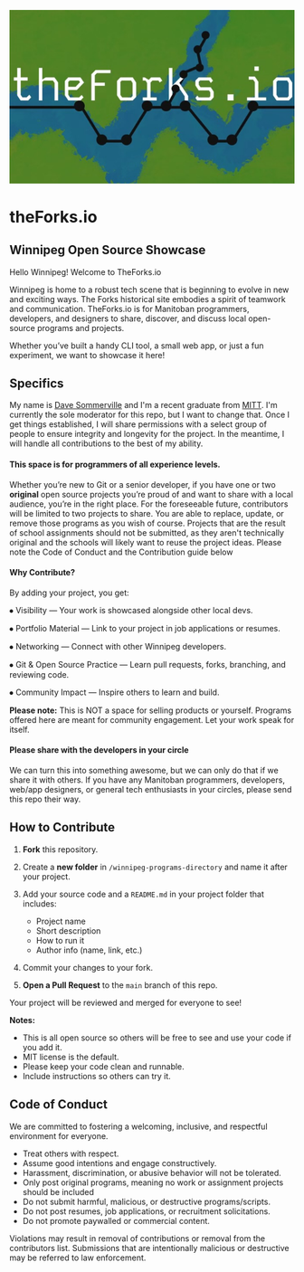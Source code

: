 ![theForks.io logo](media/theforks-io-logo.jpg)
# theForks.io

## Winnipeg Open Source Showcase

Hello Winnipeg!
Welcome to TheForks.io

Winnipeg is home to a robust tech scene that is beginning to evolve in new and exciting ways. The Forks historical site embodies a spirit of teamwork and communication. TheForks.io is for Manitoban programmers, developers, and designers to share, discover, and discuss local open-source programs and projects.

Whether you’ve built a handy CLI tool, a small web app, or just a fun experiment, we want to showcase it here!

## Specifics

My name is [Dave Sommerville](https://ds-code.ca) and I'm a recent graduate from [MITT](https://mitt.ca). I'm currently the sole moderator for this repo, but I want to change that. Once I get things established, I will share permissions with a select group of people to ensure integrity and longevity for the project. In the meantime, I will handle all contributions to the best of my ability. 







#### This space is for programmers of all experience levels.



Whether you’re new to Git or a senior developer, if you have one or two **original** open source projects you’re proud of and want to share with a local audience, you’re in the right place. For the foreseeable future, contributors will be limited to two projects to share. You are able to replace, update, or remove those programs as you wish of course. Projects that are the result of school assignments should not be submitted, as they aren't technically original and the schools will likely want to reuse the project ideas. Please note the Code of Conduct and the Contribution guide below 

#### **Why Contribute?**

By adding your project, you get:

⦁	Visibility — Your work is showcased alongside other local devs.

⦁	Portfolio Material — Link to your project in job applications or resumes.

⦁	Networking — Connect with other Winnipeg developers.

⦁	Git \& Open Source Practice — Learn pull requests, forks, branching, and reviewing code.

⦁	Community Impact — Inspire others to learn and build.



**Please note:** This is NOT a space for selling products or yourself. Programs offered here are meant for community engagement. Let your work speak for itself. 



#### **Please share with the developers in your circle**

We can turn this into something awesome, but we can only do that if we share it with others. If you have any Manitoban programmers, developers, web/app designers, or general tech enthusiasts in your circles, please send this repo their way. 



## How to Contribute

1. **Fork** this repository.
2. Create a **new folder** in `/winnipeg-programs-directory` and name it after your project.
3. Add your source code and a `README.md` in your project folder that includes:

   * Project name
   * Short description
   * How to run it
   * Author info (name, link, etc.)

4. Commit your changes to your fork.
5. **Open a Pull Request** to the `main` branch of this repo.

Your project will be reviewed and merged for everyone to see!

**Notes:**
* This is all open source so others will be free to see and use your code if you add it.
* MIT license is the default.
* Please keep your code clean and runnable.
* Include instructions so others can try it.


## Code of Conduct

We are committed to fostering a welcoming, inclusive, and respectful environment for everyone.

* Treat others with respect.
* Assume good intentions and engage constructively.
* Harassment, discrimination, or abusive behavior will not be tolerated.
* Only post original programs, meaning no work or assignment projects should be included
* Do not submit harmful, malicious, or destructive programs/scripts.
* Do not post resumes, job applications, or recruitment solicitations.
* Do not promote paywalled or commercial content.



Violations may result in removal of contributions or removal from the contributors list. Submissions that are intentionally malicious or destructive may be referred to law enforcement.


